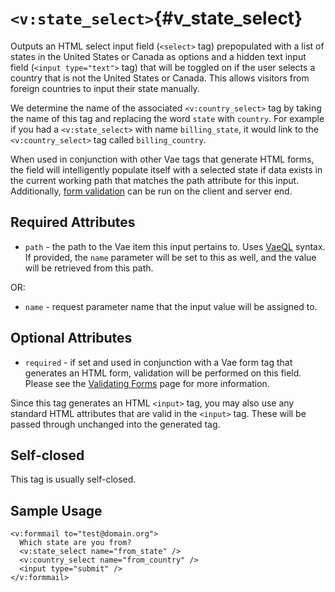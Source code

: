 # `<v:state_select>`{#v_state_select}

Outputs an HTML select input field (`<select>` tag) prepopulated with a
list of states in the United States or Canada as options and a hidden
text input field (`<input type="text">` tag) that will be toggled on if
the user selects a country that is not the United States or Canada. This
allows visitors from foreign countries to input their state manually.

We determine the name of the associated `<v:country_select>` tag by
taking the name of this tag and replacing the word `state` with
`country`. For example if you had a `<v:state_select>` with name
`billing_state`, it would link to the `<v:country_select>` tag called
`billing_country`.

When used in conjunction with other Vae tags that generate HTML forms,
the field will intelligently populate itself with a selected state if
data exists in the current working path that matches the path attribute
for this input. Additionally, [form validation](#vaeml_form_validation)
can be run on the client and server end.

## Required Attributes

-   `path` - the path to the Vae item this input pertains to. Uses
    [VaeQL](#vaeql) syntax. If provided, the `name` parameter will be
    set to this as well, and the value will be retrieved from this path.

OR:

-   `name` - request parameter name that the input value will be
    assigned to.

## Optional Attributes

-   `required` - if set and used in conjunction with a Vae form tag that
    generates an HTML form, validation will be performed on this field.
    Please see the [Validating Forms](#vaeml_form_validation) page for
    more information.

Since this tag generates an HTML `<input>` tag, you may also use any
standard HTML attributes that are valid in the `<input>` tag. These will
be passed through unchanged into the generated tag.

## Self-closed

This tag is usually self-closed.

## Sample Usage

    <v:formmail to="test@domain.org">
      Which state are you from?
      <v:state_select name="from_state" />
      <v:country_select name="from_country" />
      <input type="submit" />
    </v:formmail>
